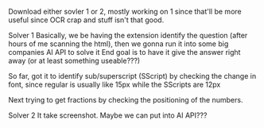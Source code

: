 Download either sovler 1 or 2, mostly working on 1 since that'll be more useful since OCR crap and stuff isn't that good.

Solver 1
Basically, we be having the extension identify the question (after hours of me scanning the html), then we gonna run it into some big companies AI API to solve it
End goal is to have it give the answer right away (or at least something useable???)

So far, got it to identify sub/superscript (SScript) by checking the change in font, since regular is usually like 15px while the SScripts are 12px

Next trying to get fractions by checking the positioning of the numbers.


Solver 2
It take screenshot. Maybe we can put into AI API???
